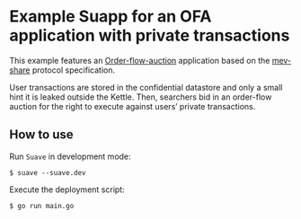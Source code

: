 
# Example Suapp for an OFA application with private transactions

This example features an [Order-flow-auction](https://collective.flashbots.net/t/order-flow-auctions-and-centralisation-ii-order-flow-auctions/284) application based on the [mev-share](https://github.com/flashbots/mev-share) protocol specification.

User transactions are stored in the confidential datastore and only a small hint it is leaked outside the Kettle. Then, searchers bid in an order-flow auction for the right to execute against users’ private transactions.

## How to use

Run `Suave` in development mode:

```
$ suave --suave.dev
```

Execute the deployment script:

```
$ go run main.go
```
